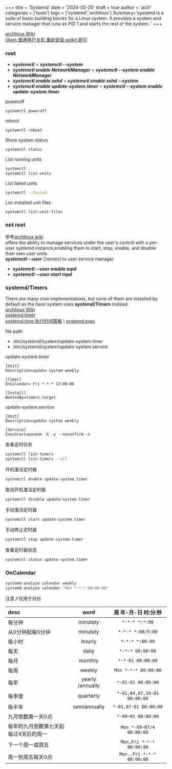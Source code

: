 +++
title = 'Systemd'
date = '2024-05-25'
draft = true
author = 'aiclr'
categories = ['tools']
tags = ['systemd','archlinux']
Summary='systemd is a suite of basic building blocks for a Linux system. It provides a system and service manager that runs as PID 1 and starts the rest of the system. '
+++

[archlinux Wiki](https://wiki.archlinux.org/title/Systemd) \
[i3wm 普通用户关机 重新安装 polkit 即可](https://wiki.archlinux.org/title/Allow_users_to_shutdown)

### root

- ***systemctl*** = ***systemctl --system***
- ***systemctl enable NetworkManager*** = ***systemctl --system enable NetworkManager***
- ***systemctl enable sshd*** = ***systemctl enable sshd --system***
- ***systemctl enable update-system.timer*** = ***systemctl --system enable update-system.timer***

poweroff
```sh
systemctl poweroff
```
reboot
```sh
systemctl reboot
```
Show system status
```sh
systemctl status
```
List running units
```sh
systemctl
systemctl list-units
```
List failed units
```sh
systemctl --failed
```
List installed unit files
```sh
systemctl list-unit-files
```

### not root

参考[archlinux wiki](https://wiki.archlinux.org/title/Systemd/User) \
offers the ability to manage services under the user's control with a per-user systemd instance,enabling them to start, stop, enable, and disable their own user units \
***systemctl --user*** Connect to user service manager
- ***systemctl --user enable mpd***
- ***systemctl --user start mpd***


### systemd/Timers

There are many cron implementations, but none of them are installed by default as the base system uses **systemd/Timers** instead. \
[archlinux Wiki](https://wiki.archlinux.org/title/Systemd/Timers) \
[systemd.timer](https://man.archlinux.org/man/systemd.timer.5) \
[systemd.time 执行时间策略](https://man.archlinux.org/man/systemd.time.7) \ 
[systemd.exec](https://man.archlinux.org/man/systemd.exec.5)

file path
- /etc/systemd/system/update-system.timer
- /etc/systemd/system/update-system.service

update-system.timer
```properties
[Unit]
Description=update system weekly

[Timer]
OnCalendar= Fri *-*-* 12:00:00

[Install]
WantedBy=timers.target
```

update-system.service
```properties
[Unit]
Description=update system weekly

[Service]
ExecStart=pacman -S -y --noconfirm -u
```

查看定时任务
```sh
systemctl list-timers
systemctl list-timers --all
```
开机激活定时器
```sh
systemctl enable update-system.timer
```
取消开机激活定时器
```sh
systemctl disable update-system.timer
```
手动激活定时器
```sh
systemctl start update-system.timer
```
手动停止定时器
```sh
systemctl stop update-system.timer
```
查看定时器状态
```sh
systemctl status update-system.timer
```

### OnCalendar

```sh
systemd-analyze calendar weekly
systemd-analyze calendar "Mon *-*-* 00:00:00"
```
注意 ***/*** 仅用于月份

| desc                |       word       |        周 年-月-日 时:分:秒        |
|:--------------------|:----------------:|:---------------------------:|
| 每分钟                 |     minutely     |       `*-*-* *:*:00`        |
| 从0分钟起每5分钟           |     minutely     |      `*-*-* *:00/5:00`      |
| 每小时                 |      hourly      |       `*-*-* *:00:00`       |
| 每天                  |      daily       |      `*-*-* 00:00:00`       |
| 每月                  |     monthly      |      `*-*-01 00:00:00`      |
| 每周                  |      weekly      |    `Mon *-*-* 00:00:00`     |
| 每年                  | yearly /annually |     `*-01-01 00:00:00`      |
| 每季度                 |    quarterly     | `*-01,04,07,10-01 00:00:00` |
| 每半年                 |   semiannually   |    `*-01,07-01 00:00:00`    |
| 九月倒数第一天0点           |                  |     `*-09~01 00:00:00`      |
| 每年的九月倒数第七天起每过4天后的周一 |                  |  `Mon *-09~07/4 00:00:00`   |
| 下一个周一或周五            |                  |  `Mon,Fri *-*-* 00:00:00`   |
| 周一到周五每天0点           |                  |  `Mon..Fri *-*-* 00:00:00`  |
